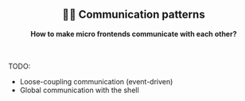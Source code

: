 <div align="center">
    <h2>👨‍🍳 Communication patterns</h2>
    <strong>How to make micro frontends communicate with each other?</strong>
</div>
<br>
<br>

TODO: 
- Loose-coupling communication (event-driven)
- Global communication with the shell
